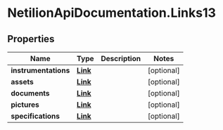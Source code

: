# NetilionApiDocumentation.Links13

## Properties
Name | Type | Description | Notes
------------ | ------------- | ------------- | -------------
**instrumentations** | [**Link**](Link.md) |  | [optional] 
**assets** | [**Link**](Link.md) |  | [optional] 
**documents** | [**Link**](Link.md) |  | [optional] 
**pictures** | [**Link**](Link.md) |  | [optional] 
**specifications** | [**Link**](Link.md) |  | [optional] 


